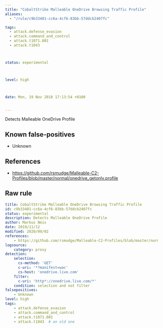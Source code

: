 ```yaml
---
title: "CobaltStrike Malleable OneDrive Browsing Traffic Profile"
aliases:
  - "/rule/c9b33401-cc6a-4cf6-83bb-57ddcb2407fc"

tags:
  - attack.defense_evasion
  - attack.command_and_control
  - attack.t1071.001
  - attack.t1043



status: experimental



level: high



date: Mon, 19 Nov 2018 17:13:54 +0100


---
```


Detects Malleable OneDrive Profile

<!--more-->


## Known false-positives

* Unknown



## References

* https://github.com/rsmudge/Malleable-C2-Profiles/blob/master/normal/onedrive_getonly.profile


## Raw rule
```yaml
title: CobaltStrike Malleable OneDrive Browsing Traffic Profile
id: c9b33401-cc6a-4cf6-83bb-57ddcb2407fc
status: experimental
description: Detects Malleable OneDrive Profile
author: Markus Neis
date: 2019/11/12
modified: 2020/09/02
references:
    - https://github.com/rsmudge/Malleable-C2-Profiles/blob/master/normal/onedrive_getonly.profile
logsource:
    category: proxy
detection:
    selection:
      cs-method: 'GET'
      c-uri: '*?manifest=wac'
      cs-host: 'onedrive.live.com'
    filter:
      c-uri: 'http*://onedrive.live.com/*'
    condition: selection and not filter
falsepositives:
    - Unknown
level: high
tags:
    - attack.defense_evasion
    - attack.command_and_control
    - attack.t1071.001
    - attack.t1043  # an old one
```
